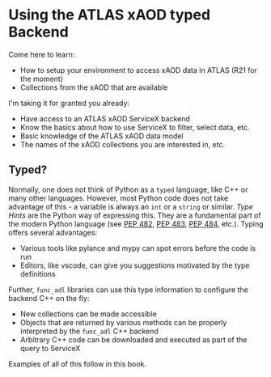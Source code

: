 # Using the ATLAS xAOD typed Backend

Come here to learn:

- How to setup your environment to access xAOD data in ATLAS (R21 for the moment)
- Collections from the xAOD that are available

I'm taking it for granted you already:

- Have access to an ATLAS xAOD ServiceX backend
- Know the basics about how to use ServiceX to filter, select data, etc.
- Basic knowledge of the ATLAS xAOD data model
- The names of the xAOD collections you are interested in, etc.

## Typed?

Normally, one does not think of Python as a `typed` language, like C++ or many other languages.
However, most Python code does not take advantage of this - a variable is always an `int` or a `string`
or similar. _Type Hints_ are the Python way of expressing this. They are a fundamental part of the modern
Python language (see [PEP 482](https://www.python.org/dev/peps/pep-0482/), [PEP 483](https://www.python.org/dev/peps/pep-0483/),
[PEP 484](https://www.python.org/dev/peps/pep-0484/), etc.). Typing offers several advantages:

- Various tools like pylance and mypy can spot errors before the code is run
- Editors, like vscode, can give you suggestions motivated by the type definitions

Further, `func_adl` libraries can use this type information to configure the backend C++ on the fly:

- New collections can be made accessible
- Objects that are returned by various methods can be properly interpreted by the `func_adl` C++ backend
- Arbitrary C++ code can be downloaded and executed as part of the query to ServiceX

Examples of all of this follow in this book.
